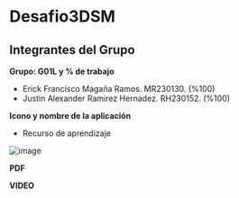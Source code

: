 # Desafio3DSM

## Integrantes del Grupo

**Grupo: G01L y % de trabajo**
- Erick Francisco Magaña Ramos. MR230130. (%100)
- Justin Alexander Ramirez Hernadez. RH230152. (%100)

**Icono y nombre de la aplicación**

- Recurso de aprendizaje

![image](https://github.com/user-attachments/assets/f863ce37-d659-4002-9e23-8e69f8d06748)

**PDF**

**VIDEO**
